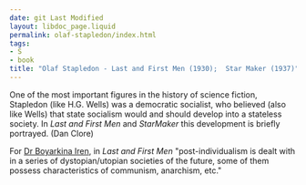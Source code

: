```yaml
---
date: git Last Modified
layout: libdoc_page.liquid
permalink: olaf-stapledon/index.html
tags:
- S
- book
title: "Olaf Stapledon - Last and First Men (1930);  Star Maker (1937)"
---
```


One of the most important figures in the history of science fiction, Stapledon (like H.G. Wells) was a democratic socialist, who believed (also like Wells) that state socialism would and should develop into a stateless society. In _Last and First Men_ and _StarMaker_ this development is briefly portrayed. (Dan Clore) 

For <a href="https://blogs.brighton.ac.uk/utopianstudiessocietyconf22/book-of-abstracts-2/">Dr Boyarkina Iren</a>, in _Last and First Men_ "post-individualism is dealt with in a series of dystopian/utopian societies of the future, some of them possess characteristics of communism, anarchism, etc."
